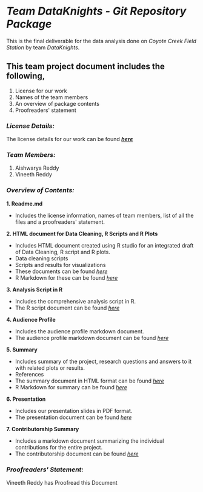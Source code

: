 # **_Team DataKnights - Git Repository Package_**
This is the final deliverable for the data analysis done on _Coyote Creek Field Station_ by team _DataKnights_. 

## **This team project document includes the following,**
1. License for our work
2. Names of the team members
3. An overview of package contents
4. Proofreaders' statement

### **_License Details:_**
The license details for our work can be found **_[here](https://github.com/vineethreddyramasa/DataKnights/blob/master/LICENSE)_**

### **_Team Members:_**
1. Aishwarya Reddy
2. Vineeth Reddy

### **_Overview of Contents:_**
**1. Readme.md**
* Includes the license information, names of team members, list of all the files and a proofreaders' statement.  

**2. HTML document for Data Cleaning, R Scripts and R Plots**
* Includes  HTML document created using R studio for an integrated draft of Data Cleaning, R script and R plots.
* Data cleaning scripts 
* Scripts and results for visualizations
* These documents can be found _[here](https://rpubs.com/vineeth24595/dataknights)_
* R Markdown for these can be found _[here](https://github.com/vineethreddyramasa/DataKnights/blob/master/Deliverables/Git%20Repository%20Package/GitPackage.md)_

**3. Analysis Script in R**
* Includes the comprehensive analysis script in R.
* The R script document can be found _[here](https://github.com/vineethreddyramasa/DataKnights/blob/master/Deliverables/Git%20Repository%20Package/GitPackage.R)_

**4. Audience Profile**
* Includes the audience profile markdown document.
* The audience profile markdown document can be found _[here](https://github.com/vineethreddyramasa/DataKnights/blob/master/Deliverables/Git%20Repository%20Package/Audience_Profile.md)_

**5. Summary**
* Includes summary of the project, research questions and answers to it with related plots or results. 
* References 
* The summary document in HTML format can be found _[here](https://rpubs.com/vineeth24595/summary)_
* R Markdown for summary can be found _[here](https://github.com/vineethreddyramasa/DataKnights/blob/master/Deliverables/Git%20Repository%20Package/Summary.md)_

**6. Presentation** 
* Includes our presentation slides in PDF format.
* The presentation document can be found _[here](https://github.com/vineethreddyramasa/DataKnights/blob/master/Deliverables/Git%20Repository%20Package/Dataknights%20presentation.pdf)_

**7. Contributorship Summary** 
* Includes a markdown document summarizing the individual contributions for the entire project.
* The contributorship document can be found _[here](https://github.com/vineethreddyramasa/DataKnights/blob/master/Deliverables/Git%20Repository%20Package/Contributorship_Summary.md)_

### **_Proofreaders' Statement:_**
Vineeth Reddy has Proofread this Document
